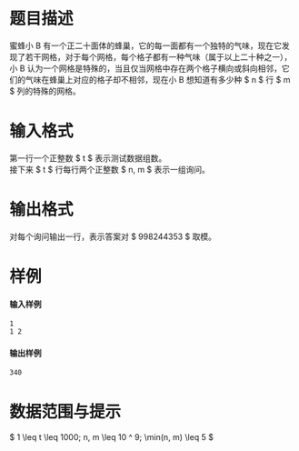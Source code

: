 
# 题目描述

蜜蜂小 B 有一个正二十面体的蜂巢，它的每一面都有一个独特的气味，现在它发现了若干网格，对于每个网格，每个格子都有一种气味（属于以上二十种之一），小 B 认为一个网格是特殊的，当且仅当网格中存在两个格子横向或斜向相邻，它们的气味在蜂巢上对应的格子却不相邻，现在小 B 想知道有多少种 $ n $ 行 $ m $ 列的特殊的网格。

# 输入格式

第一行一个正整数 $ t $ 表示测试数据组数。  
接下来 $ t $ 行每行两个正整数 $ n, m $ 表示一组询问。

# 输出格式

对每个询问输出一行，表示答案对 $ 998244353 $ 取模。

# 样例

#### 输入样例
```plain
1
1 2
```

#### 输出样例
```plain
340
```

# 数据范围与提示

$ 1 \leq t \leq 1000; n, m \leq 10 ^ 9; \min(n, m) \leq 5 $

